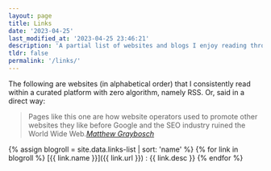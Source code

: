 ```yaml
---
layout: page
title: Links
date: '2023-04-25'
last_modified_at: '2023-04-25 23:46:21'
description: 'A partial list of websites and blogs I enjoy reading through RSS feeds.'
tldr: false
permalink: '/links/'
---
```

The following are websites (in alphabetical order) that I consistently read within a curated platform with zero algorithm, namely RSS. Or, said in a direct way:

> Pages like this one are how website operators used to promote other websites they like before Google and the SEO industry ruined the World Wide Web.<cite>[Matthew Graybosch](https://starbreaker.org/links/)</cite>

{% assign blogroll = site.data.links-list | sort: 'name' %}
{% for link in blogroll %}
[{{ link.name }}]({{ link.url }})
: {{ link.desc }}
{% endfor %}